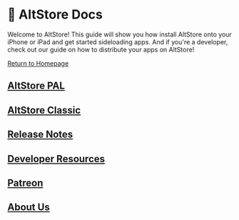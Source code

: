 # 🏡 AltStore Docs

Welcome to AltStore! This guide will show you how install AltStore onto your iPhone or iPad and get started sideloading apps. And if you're a developer, check out our guide on how to distribute your apps on AltStore!

[Return to Homepage](https://altstore.io)

## [AltStore PAL](./#altstore-pal)

## [AltStore Classic](./#altstore-classic)&#x20;

## [Release Notes](./#release-notes)

## [Developer Resources](developers/make-a-source.md)

## [Patreon](patreon/beta-access.md)

## [About Us](about-us/team.md)
